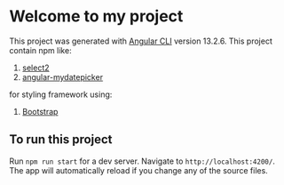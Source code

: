 # Welcome to my project

This project was generated with [Angular CLI](https://github.com/angular/angular-cli) version 13.2.6.
This project contain npm like:

1.  [select2](https://select2.org/)
2.  [angular-mydatepicker](https://github.com/kekeh/angular-mydatepicker)

for styling framework using:

1. [Bootstrap](https://getbootstrap.com/)

## To run this project

Run `npm run start` for a dev server. Navigate to `http://localhost:4200/`. The app will automatically reload if you change any of the source files.
